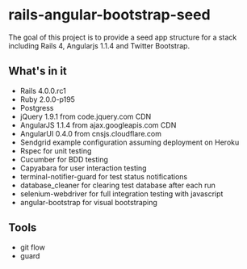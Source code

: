 rails-angular-bootstrap-seed
============================

The goal of this project is to provide a seed app structure for a stack including Rails 4, Angularjs 1.1.4 and Twitter Bootstrap.


## What's in it

- Rails 4.0.0.rc1
- Ruby 2.0.0-p195
- Postgress
- jQuery 1.9.1 from code.jquery.com CDN
- AngularJS 1.1.4 from ajax.googleapis.com CDN
- AngularUI 0.4.0 from cnsjs.cloudflare.com
- Sendgrid example configuration assuming deployment on Heroku
- Rspec for unit testing
- Cucumber for BDD testing
- Capyabara for user interaction testing
- terminal-notifier-guard for test status notifications
- database_cleaner for clearing test database after each run
- selenium-webdriver for full integration testing with javascript
- angular-bootstrap for visual bootstraping


## Tools

- git flow 
- guard
